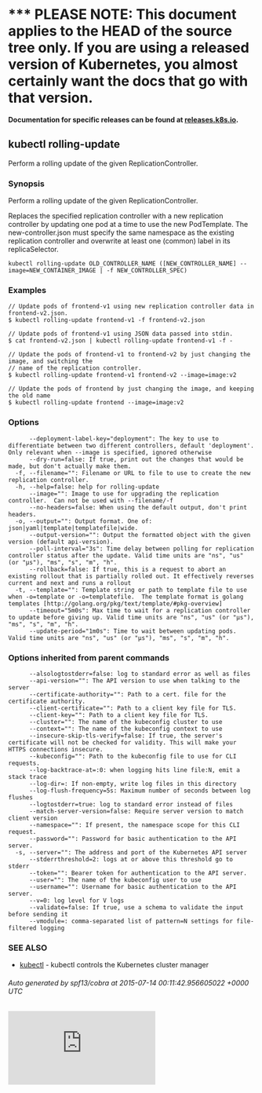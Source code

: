 <!-- BEGIN MUNGE: UNVERSIONED_WARNING -->

<!-- BEGIN STRIP_FOR_RELEASE -->

<h1>*** PLEASE NOTE: This document applies to the HEAD of the source
tree only. If you are using a released version of Kubernetes, you almost
certainly want the docs that go with that version.</h1>

<strong>Documentation for specific releases can be found at
[releases.k8s.io](http://releases.k8s.io).</strong>

<!-- END STRIP_FOR_RELEASE -->

<!-- END MUNGE: UNVERSIONED_WARNING -->
## kubectl rolling-update

Perform a rolling update of the given ReplicationController.

### Synopsis


Perform a rolling update of the given ReplicationController.

Replaces the specified replication controller with a new replication controller by updating one pod at a time to use the
new PodTemplate. The new-controller.json must specify the same namespace as the
existing replication controller and overwrite at least one (common) label in its replicaSelector.

```
kubectl rolling-update OLD_CONTROLLER_NAME ([NEW_CONTROLLER_NAME] --image=NEW_CONTAINER_IMAGE | -f NEW_CONTROLLER_SPEC)
```

### Examples

```
// Update pods of frontend-v1 using new replication controller data in frontend-v2.json.
$ kubectl rolling-update frontend-v1 -f frontend-v2.json

// Update pods of frontend-v1 using JSON data passed into stdin.
$ cat frontend-v2.json | kubectl rolling-update frontend-v1 -f -

// Update the pods of frontend-v1 to frontend-v2 by just changing the image, and switching the
// name of the replication controller.
$ kubectl rolling-update frontend-v1 frontend-v2 --image=image:v2

// Update the pods of frontend by just changing the image, and keeping the old name
$ kubectl rolling-update frontend --image=image:v2

```

### Options

```
      --deployment-label-key="deployment": The key to use to differentiate between two different controllers, default 'deployment'.  Only relevant when --image is specified, ignored otherwise
      --dry-run=false: If true, print out the changes that would be made, but don't actually make them.
  -f, --filename="": Filename or URL to file to use to create the new replication controller.
  -h, --help=false: help for rolling-update
      --image="": Image to use for upgrading the replication controller.  Can not be used with --filename/-f
      --no-headers=false: When using the default output, don't print headers.
  -o, --output="": Output format. One of: json|yaml|template|templatefile|wide.
      --output-version="": Output the formatted object with the given version (default api-version).
      --poll-interval="3s": Time delay between polling for replication controller status after the update. Valid time units are "ns", "us" (or "µs"), "ms", "s", "m", "h".
      --rollback=false: If true, this is a request to abort an existing rollout that is partially rolled out. It effectively reverses current and next and runs a rollout
  -t, --template="": Template string or path to template file to use when -o=template or -o=templatefile.  The template format is golang templates [http://golang.org/pkg/text/template/#pkg-overview]
      --timeout="5m0s": Max time to wait for a replication controller to update before giving up. Valid time units are "ns", "us" (or "µs"), "ms", "s", "m", "h".
      --update-period="1m0s": Time to wait between updating pods. Valid time units are "ns", "us" (or "µs"), "ms", "s", "m", "h".
```

### Options inherited from parent commands

```
      --alsologtostderr=false: log to standard error as well as files
      --api-version="": The API version to use when talking to the server
      --certificate-authority="": Path to a cert. file for the certificate authority.
      --client-certificate="": Path to a client key file for TLS.
      --client-key="": Path to a client key file for TLS.
      --cluster="": The name of the kubeconfig cluster to use
      --context="": The name of the kubeconfig context to use
      --insecure-skip-tls-verify=false: If true, the server's certificate will not be checked for validity. This will make your HTTPS connections insecure.
      --kubeconfig="": Path to the kubeconfig file to use for CLI requests.
      --log-backtrace-at=:0: when logging hits line file:N, emit a stack trace
      --log-dir=: If non-empty, write log files in this directory
      --log-flush-frequency=5s: Maximum number of seconds between log flushes
      --logtostderr=true: log to standard error instead of files
      --match-server-version=false: Require server version to match client version
      --namespace="": If present, the namespace scope for this CLI request.
      --password="": Password for basic authentication to the API server.
  -s, --server="": The address and port of the Kubernetes API server
      --stderrthreshold=2: logs at or above this threshold go to stderr
      --token="": Bearer token for authentication to the API server.
      --user="": The name of the kubeconfig user to use
      --username="": Username for basic authentication to the API server.
      --v=0: log level for V logs
      --validate=false: If true, use a schema to validate the input before sending it
      --vmodule=: comma-separated list of pattern=N settings for file-filtered logging
```

### SEE ALSO
* [kubectl](kubectl.md)	 - kubectl controls the Kubernetes cluster manager

###### Auto generated by spf13/cobra at 2015-07-14 00:11:42.956605022 +0000 UTC


<!-- BEGIN MUNGE: GENERATED_ANALYTICS -->
[![Analytics](https://kubernetes-site.appspot.com/UA-36037335-10/GitHub/docs/user-guide/kubectl/kubectl_rolling-update.md?pixel)]()
<!-- END MUNGE: GENERATED_ANALYTICS -->
